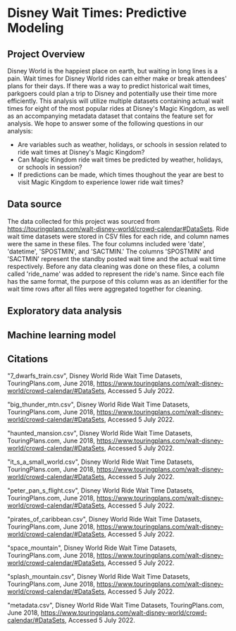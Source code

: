 # Disney Wait Times: Predictive Modeling

## Project Overview
Disney World is the happiest place on earth, but waiting in long lines is a pain.  Wait times for Disney World rides can either make or break attendees' plans for their days.  If there was a way to predict historical wait times, parkgoers could plan a trip to Disney and potentially use their time more efficiently.  This analysis will utilize multiple datasets containing actual wait times for eight of the most popular rides at Disney's Magic Kingdom, as well as an accompanying metadata dataset that contains the feature set for analysis.  We hope to answer some of the following questions in our analysis:
* Are variables such as weather, holidays, or schools in session related to ride wait times at Disney's Magic Kingdom?
* Can Magic Kingdom ride wait times be predicted by weather, holidays, or schools in session?
* If predictions can be made, which times thoughout the year are best to visit Magic Kingdom to experience lower ride wait times?

## Data source
The data collected for this project was sourced from https://touringplans.com/walt-disney-world/crowd-calendar#DataSets. Ride wait time datasets were stored in CSV files for each ride, and column names were the same in these files.  The four columns included were 'date', 'datetime', 'SPOSTMIN', and 'SACTMIN.'  The columns 'SPOSTMIN' and 'SACTMIN' represent the standby posted wait time and the actual wait time respectively.  Before any data cleaning was done on these files, a column called 'ride_name' was added to represent the ride's name.  Since each file has the same format, the purpose of this column was as an identifier for the wait time rows after all files were aggregated together for cleaning.

## Exploratory data analysis


## Machine learning model

## Citations
"7_dwarfs_train.csv", Disney World Ride Wait Time Datasets, TouringPlans.com, June 2018, 
    https://www.touringplans.com/walt-disney-world/crowd-calendar/#DataSets, Accessed 5 July 2022.

"big_thunder_mtn.csv", Disney World Ride Wait Time Datasets, TouringPlans.com, June 2018, 
    https://www.touringplans.com/walt-disney-world/crowd-calendar/#DataSets, Accessed 5 July 2022.

"haunted_mansion.csv", Disney World Ride Wait Time Datasets, TouringPlans.com, June 2018, 
    https://www.touringplans.com/walt-disney-world/crowd-calendar/#DataSets, Accessed 5 July 2022.

"it_s_a_small_world.csv", Disney World Ride Wait Time Datasets, TouringPlans.com, June 2018, 
    https://www.touringplans.com/walt-disney-world/crowd-calendar/#DataSets, Accessed 5 July 2022.

"peter_pan_s_flight.csv", Disney World Ride Wait Time Datasets, TouringPlans.com, June 2018, 
    https://www.touringplans.com/walt-disney-world/crowd-calendar/#DataSets, Accessed 5 July 2022.

"pirates_of_caribbean.csv", Disney World Ride Wait Time Datasets, TouringPlans.com, June 2018, 
    https://www.touringplans.com/walt-disney-world/crowd-calendar/#DataSets, Accessed 5 July 2022.

"space_mountain", Disney World Ride Wait Time Datasets, TouringPlans.com, June 2018, 
    https://www.touringplans.com/walt-disney-world/crowd-calendar/#DataSets, Accessed 5 July 2022.

"splash_mountain.csv", Disney World Ride Wait Time Datasets, TouringPlans.com, June 2018, 
    https://www.touringplans.com/walt-disney-world/crowd-calendar/#DataSets, Accessed 5 July 2022.

"metadata.csv", Disney World Ride Wait Time Datasets, TouringPlans.com, June 2018, 
    https://www.touringplans.com/walt-disney-world/crowd-calendar/#DataSets, Accessed 5 July 2022.